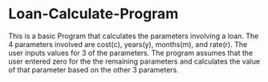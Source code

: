 # Loan-Calculate-Program
This is a basic Program that calculates the parameters involving a loan. The 4 parameters involved are cost(c), years(y), 
months(m), and rate(r). The user inputs values for 3 of the parameters. The program assumes that the user entered zero for the
the remaining parameters and calculates the value of that parameter based on the other 3 parameters.

